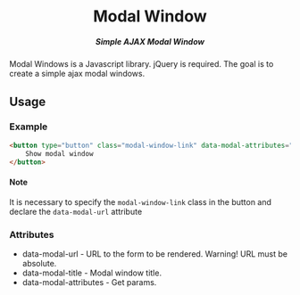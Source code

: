 <p align="center">
    <h1 align="center">Modal Window</h1>
    <h5 align="center">Simple AJAX Modal Window</h5>
</p>

Modal Windows is a Javascript library. jQuery is required. The goal is to create a simple ajax modal windows.

## Usage

### Example

```html
<button type="button" class="modal-window-link" data-modal-attributes="param1=&param2=&param3=" data-modal-title="Modal Window Title" data-modal-url="https://example.com/link">
    Show modal window
</button>
```

#### Note

It is necessary to specify the `modal-window-link` class in the button and declare the `data-modal-url` attribute

### Attributes

- data-modal-url - URL to the form to be rendered. Warning! URL must be absolute.
- data-modal-title - Modal window title.
- data-modal-attributes - Get params.
